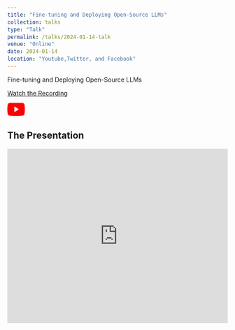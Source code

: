 ```yaml
---
title: "Fine-tuning and Deploying Open-Source LLMs"
collection: talks
type: "Talk"
permalink: /talks/2024-01-14-talk
venue: "Online"
date: 2024-01-14
location: "Youtube,Twitter, and Facebook"
---
```


Fine-tuning and Deploying Open-Source LLMs 


[Watch the Recording](https://www.youtube.com/live/CfSBVKY4B6U?si=O3tQY5eaQq_UIWah)

<a href="https://www.youtube.com/live/CfSBVKY4B6U?si=O3tQY5eaQq_UIWah">
  <img src="https://raw.githubusercontent.com/Ruqyai/ruqyai.github.io/main/images/youtube.png" alt="YouTube" style="width: 40px; height: 30px;">
</a>

## The Presentation

<iframe src="https://docs.google.com/presentation/d/e/2PACX-1vReDeFSd1C0WARwCR4QYirWSTvp46QY2ylERW7N1TgPV-Dcp7BhGaJJ1Lho95nT1ncGRsJCjm-Q1G3u/embed?start=false&loop=false&delayms=3000" frameborder="0" width="100%" height="400px" allowfullscreen="true" mozallowfullscreen="true" webkitallowfullscreen="true"></iframe>